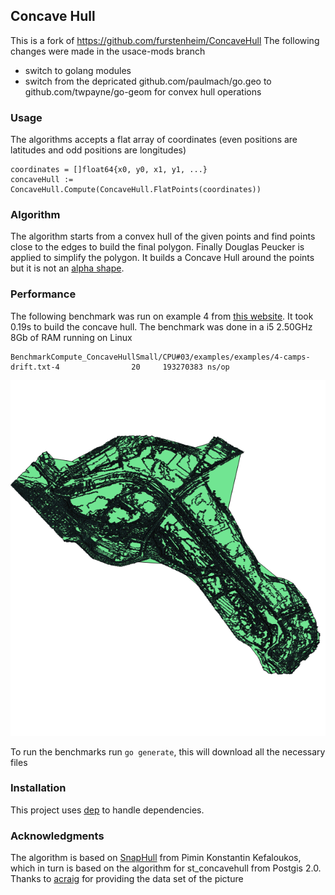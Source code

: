 ## Concave Hull

This is a fork of https://github.com/furstenheim/ConcaveHull
The following changes were made in the usace-mods branch
 - switch to golang modules
 - switch from the depricated github.com/paulmach/go.geo to github.com/twpayne/go-geom for convex hull operations

### Usage

The algorithms accepts a flat array of coordinates (even positions are latitudes and odd positions are longitudes)

    coordinates = []float64{x0, y0, x1, y1, ...}
    concaveHull := ConcaveHull.Compute(ConcaveHull.FlatPoints(coordinates))

### Algorithm

The algorithm starts from a convex hull of the given points and find points close to the edges to build the final polygon. Finally Douglas Peucker is applied to simplify the polygon.
It builds a Concave Hull around the points but it is not an [alpha shape](https://en.wikipedia.org/wiki/Alpha_shape).




### Performance

The following benchmark was run on example 4 from [this website](https://www.codeproject.com/Articles/1201438/The-Concave-Hull-of-a-Set-of-Points). It took 0.19s to build the concave hull. The benchmark was done in a i5 2.50GHz 8Gb of RAM running on Linux

    BenchmarkCompute_ConcaveHullSmall/CPU#03/examples/examples/4-camps-drift.txt-4       	      20	 193270383 ns/op

![Concave hull of a network](./example.png?raw=true "Concave Hull")

To run the benchmarks run `go generate`, this will download all the necessary files

### Installation

This project uses [dep](https://github.com/golang/dep) to handle dependencies.


### Acknowledgments

The algorithm is based on [SnapHull](https://github.com/skipperkongen/jts-algorithm-pack/blob/master/src/org/geodelivery/jap/concavehull/SnapHull.java) from Pimin Konstantin Kefaloukos, which in turn is based on the algorithm for st_concavehull from Postgis 2.0.
Thanks to [acraig](https://github.com/acraig5075) for providing the data set of the picture
